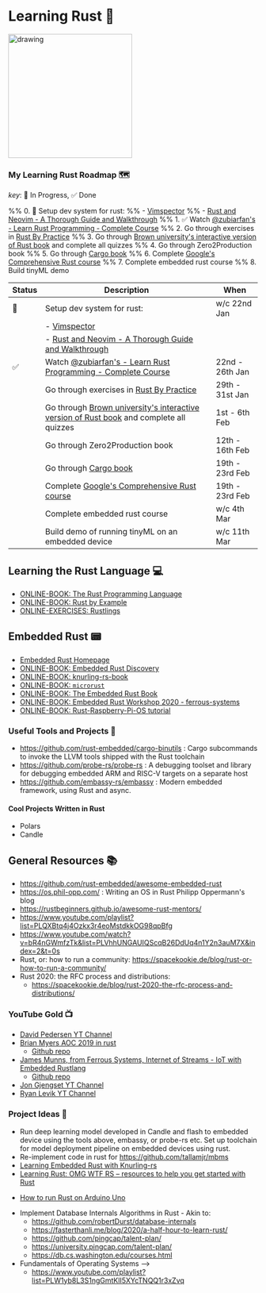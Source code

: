 # Learning Rust 🦀

<img src="https://rustacean.net/assets/rustacean-flat-happy.png" alt="drawing" width="250"/>

### My Learning Rust Roadmap 🗺️

_key_: 🚧 In Progress, ✅ Done

%% 0. 🚧 Setup dev system for rust:
%%     - [Vimspector](https://puremourning.github.io/vimspector-web/#ui-overview)
%%     - [Rust and Neovim - A Thorough Guide and Walkthrough](https://rsdlt.github.io/posts/rust-nvim-ide-guide-walkthrough-development-debug/)
%% 1. ✅ Watch [@zubiarfan's - Learn Rust Programming - Complete Course](https://www.youtube.com/watch?v=BpPEoZW5IiY&t=41523s&ab_channel=freeCodeCamp.org)
%% 2. Go through exercises in [Rust By Practice](https://practice.course.rs/why-exercise.html)
%% 3. Go through [Brown university's interactive version of Rust book](https://rust-book.cs.brown.edu/title-page.html) and complete all quizzes
%% 4. Go through Zero2Production book
%% 5. Go through [Cargo book](https://doc.rust-lang.org/cargo/index.html)
%% 6. Complete [Google's Comprehensive Rust course](https://google.github.io/comprehensive-rust/)
%% 7. Complete embedded rust course
%% 8. Build tinyML demo

| Status | Description                                                                                                                                       | When             |
| ------ | -----------                                                                                                                                       | ----             |
| 🚧     | Setup dev system for rust:                                                                                                                        | w/c 22nd Jan     |
|        | - [Vimspector](https://puremourning.github.io/vimspector-web/#ui-overview)                                                                        |                  |
|        | - [Rust and Neovim - A Thorough Guide and Walkthrough](https://rsdlt.github.io/posts/rust-nvim-ide-guide-walkthrough-development-debug/)          |                  |
| ✅     | Watch [@zubiarfan's - Learn Rust Programming - Complete Course](https://www.youtube.com/watch?v=BpPEoZW5IiY&t=41523s&ab_channel=freeCodeCamp.org) | 22nd - 26th Jan  |
|        | Go through exercises in [Rust By Practice](https://practice.course.rs/why-exercise.html)                                                          | 29th - 31st Jan  |
|        | Go through [Brown university's interactive version of Rust book](https://rust-book.cs.brown.edu/title-page.html) and complete all quizzes         | 1st - 6th Feb    |
|        | Go through Zero2Production book                                                                                                                   | 12th - 16th Feb  |
|        | Go through [Cargo book](https://doc.rust-lang.org/cargo/index.html)                                                                               | 19th - 23rd Feb  |
|        | Complete [Google's Comprehensive Rust course](https://google.github.io/comprehensive-rust/)                                                       | 19th - 23rd Feb  |
|        | Complete embedded rust course                                                                                                                     | w/c 4th Mar      |
|        | Build demo of running tinyML on an embedded device                                                                                                | w/c 11th Mar     |


## Learning the Rust Language 💻

* [ONLINE-BOOK: The Rust Programming Language](https://doc.rust-lang.org/book/title-page.html)
* [ONLINE-BOOK: Rust by Example](https://doc.rust-lang.org/rust-by-example/index.html)
* [ONLINE-EXERCISES: Rustlings](https://github.com/rust-lang/rustlings)

## Embedded Rust 📟

* [Embedded Rust Homepage](https://docs.rust-embedded.org/)
* [ONLINE-BOOK: Embedded Rust Discovery](https://docs.rust-embedded.org/discovery/index.html)
* [ONLINE-BOOK: knurling-rs-book](https://knurling-books.ferrous-systems.com/introduction.html)
* [ONLINE-BOOK: `microrust`](https://droogmic.github.io/microrust/)
* [ONLINE-BOOK: The Embedded Rust Book](https://docs.rust-embedded.org/book/index.html)
* [ONLINE-BOOK: Embedded Rust Workshop 2020 - ferrous-systems](https://embedded-trainings.ferrous-systems.com/)
* [ONLINE-BOOK: Rust-Raspberry-Pi-OS tutorial](https://github.com/rust-embedded/rust-raspberrypi-OS-tutorials)

### Useful Tools and Projects 🧰

* https://github.com/rust-embedded/cargo-binutils : Cargo subcommands to invoke the LLVM tools shipped with the Rust toolchain
* https://github.com/probe-rs/probe-rs : A debugging toolset and library for debugging embedded ARM and RISC-V targets on a separate host
* https://github.com/embassy-rs/embassy : Modern embedded framework, using Rust and async.

#### Cool Projects Written in Rust

* Polars
* Candle

## General Resources 📚

* https://github.com/rust-embedded/awesome-embedded-rust
* https://os.phil-opp.com/ : Writing an OS in Rust Philipp Oppermann's blog
* https://rustbeginners.github.io/awesome-rust-mentors/
* https://www.youtube.com/playlist?list=PLQXBtq4j4Ozkx3r4eoMstdkkOG98qpBfg
* https://www.youtube.com/watch?v=bR4nGWmfzTk&list=PLVhhUNGAUIQScqB26DdUq4n1Y2n3auM7X&index=2&t=0s
* Rust, or: how to run a community: https://spacekookie.de/blog/rust-or-how-to-run-a-community/
* Rust 2020: the RFC process and distributions:
  - https://spacekookie.de/blog/rust-2020-the-rfc-process-and-distributions/

### YouTube Gold 📺

* [David Pedersen YT Channel](https://www.youtube.com/channel/UCDmSWx6SK0zCU2NqPJ0VmDQ/videos)
* [Brian Myers AOC 2019 in rust](https://www.youtube.com/playlist?list=PLQXBtq4j4Ozkx3r4eoMstdkkOG98qpBfg)
    - [Github repo](https://github.com/bcmyers/aoc2019)
* [James Munns, from Ferrous Systems, Internet of Streams - IoT with Embedded Rustlang](https://www.youtube.com/playlist?list=PLX44HkctSkTewrL9frlUz0yeKLKecebT1)
    - [Github repo](https://github.com/ferrous-systems/internet-of-streams)
* [Jon Gjengset YT Channel](https://www.youtube.com/channel/UC_iD0xppBwwsrM9DegC5cQQ)
* [Ryan Levik YT Channel](https://www.youtube.com/channel/UCpeX4D-ArTrsqvhLapAHprQ)

### Project Ideas 💭

* Run deep learning model developed in Candle and flash to embedded device using
    the tools above, embassy, or probe-rs etc. Set up toolchain for model
    deployment pipeline on embedded devices using rust.
* Re-implement code in rust for https://github.com/tallamjr/mbms
* [Learning Embedded Rust with Knurling-rs](https://ferrous-systems.com/blog/knurling-sessions-introduction/)
* [Learning Rust: OMG WTF RS – resources to help you get started with Rust](https://ferrous-systems.com/blog/omg-wtf-rs-resources-to-help-you-get-started-with-rust/)
- [How to run Rust on Arduino Uno](https://dev.to/creativcoder/how-to-run-rust-on-arduino-uno-40c0?signin=true)
* Implement Database Internals Algorithms in Rust - Akin to:
    - https://github.com/robertDurst/database-internals
    - https://fasterthanli.me/blog/2020/a-half-hour-to-learn-rust/
    - https://github.com/pingcap/talent-plan/
    - https://university.pingcap.com/talent-plan/
    - https://db.cs.washington.edu/courses.html
* Fundamentals of Operating Systems -->
    - https://www.youtube.com/playlist?list=PLW1yb8L3S1ngGmtKlI5XYcTNQQ1r3xZvq
